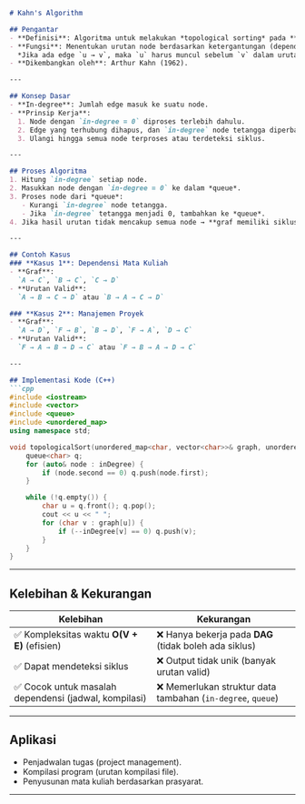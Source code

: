 ```markdown
# Kahn's Algorithm

## Pengantar
- **Definisi**: Algoritma untuk melakukan *topological sorting* pada **Directed Acyclic Graph (DAG)** berbasis **BFS**.
- **Fungsi**: Menentukan urutan node berdasarkan ketergantungan (dependency) dengan aturan:  
  *Jika ada edge `u → v`, maka `u` harus muncul sebelum `v` dalam urutan.*
- **Dikembangkan oleh**: Arthur Kahn (1962).

---

## Konsep Dasar
- **In-degree**: Jumlah edge masuk ke suatu node.
- **Prinsip Kerja**:
  1. Node dengan `in-degree = 0` diproses terlebih dahulu.
  2. Edge yang terhubung dihapus, dan `in-degree` node tetangga diperbarui.
  3. Ulangi hingga semua node terproses atau terdeteksi siklus.

---

## Proses Algoritma
1. Hitung `in-degree` setiap node.
2. Masukkan node dengan `in-degree = 0` ke dalam *queue*.
3. Proses node dari *queue*:
   - Kurangi `in-degree` node tetangga.
   - Jika `in-degree` tetangga menjadi 0, tambahkan ke *queue*.
4. Jika hasil urutan tidak mencakup semua node → **graf memiliki siklus**.

---

## Contoh Kasus
### **Kasus 1**: Dependensi Mata Kuliah
- **Graf**:  
  `A → C`, `B → C`, `C → D`
- **Urutan Valid**:  
  `A → B → C → D` atau `B → A → C → D`

### **Kasus 2**: Manajemen Proyek
- **Graf**:  
  `A → D`, `F → B`, `B → D`, `F → A`, `D → C`
- **Urutan Valid**:  
  `F → A → B → D → C` atau `F → B → A → D → C`

---

## Implementasi Kode (C++)
```cpp
#include <iostream>
#include <vector>
#include <queue>
#include <unordered_map>
using namespace std;

void topologicalSort(unordered_map<char, vector<char>>& graph, unordered_map<char, int>& inDegree) {
    queue<char> q;
    for (auto& node : inDegree) {
        if (node.second == 0) q.push(node.first);
    }

    while (!q.empty()) {
        char u = q.front(); q.pop();
        cout << u << " ";
        for (char v : graph[u]) {
            if (--inDegree[v] == 0) q.push(v);
        }
    }
}
```

---

## Kelebihan & Kekurangan
| **Kelebihan**                          | **Kekurangan**                     |
|----------------------------------------|-------------------------------------|
| ✅ Kompleksitas waktu **O(V + E)** (efisien) | ❌ Hanya bekerja pada **DAG** (tidak boleh ada siklus) |
| ✅ Dapat mendeteksi siklus             | ❌ Output tidak unik (banyak urutan valid) |
| ✅ Cocok untuk masalah dependensi (jadwal, kompilasi) | ❌ Memerlukan struktur data tambahan (`in-degree`, `queue`) |

---

## Aplikasi
- Penjadwalan tugas (project management).
- Kompilasi program (urutan kompilasi file).
- Penyusunan mata kuliah berdasarkan prasyarat.

---

